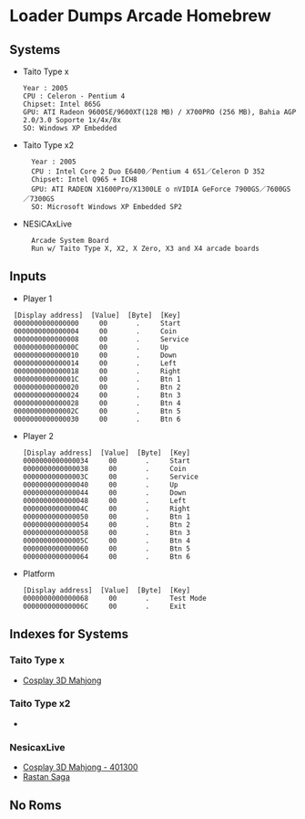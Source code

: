 # Loader Dumps Arcade Homebrew

## Systems
 
 * Taito Type x
    ```
    Year : 2005
    CPU : Celeron - Pentium 4
    Chipset: Intel 865G
    GPU: ATI Radeon 9600SE/9600XT(128 MB) / X700PRO (256 MB), Bahia AGP 2.0/3.0 Soporte 1x/4x/8x
    SO: Windows XP Embedded
    ```
    
* Taito Type x2
  ```
    Year : 2005
    CPU : Intel Core 2 Duo E6400／Pentium 4 651／Celeron D 352
    Chipset: Intel Q965 + ICH8
    GPU: ATI RADEON X1600Pro/X1300LE o nVIDIA GeForce 7900GS／7600GS／7300GS
    SO: Microsoft Windows XP Embedded SP2
  ```

* NESiCAxLive
  ```
    Arcade System Board
    Run w/ Taito Type X, X2, X Zero, X3 and X4 arcade boards
  ```
  

## Inputs 
 
 * Player 1
 ```
  [Display address]  [Value]  [Byte]  [Key]
  0000000000000000     00       .     Start
  0000000000000004     00       .     Coin
  0000000000000008     00       .     Service
  000000000000000C     00       .     Up
  0000000000000010     00       .     Down
  0000000000000014     00       .     Left
  0000000000000018     00       .     Right
  000000000000001C     00       .     Btn 1
  0000000000000020     00       .     Btn 2
  0000000000000024     00       .     Btn 3
  0000000000000028     00       .     Btn 4
  000000000000002C     00       .     Btn 5 
  0000000000000030     00       .     Btn 6
   ```
    
* Player 2
  ```
  [Display address]  [Value]  [Byte]  [Key] 
  0000000000000034     00       .     Start
  0000000000000038     00       .     Coin
  000000000000003C     00       .     Service
  0000000000000040     00       .     Up
  0000000000000044     00       .     Down
  0000000000000048     00       .     Left
  000000000000004C     00       .     Right
  0000000000000050     00       .     Btn 1
  0000000000000054     00       .     Btn 2
  0000000000000058     00       .     Btn 3
  000000000000005C     00       .     Btn 4
  0000000000000060     00       .     Btn 5 
  0000000000000064     00       .     Btn 6
  ```

* Platform
  ```
  [Display address]  [Value]  [Byte]  [Key]
  0000000000000068     00       .     Test Mode
  000000000000006C     00       .     Exit
   ```
  
## Indexes for Systems

### Taito Type x
* [Cosplay 3D Mahjong]()

### Taito Type x2
* []()

### NesicaxLive
* [Cosplay 3D Mahjong - 401300]()
* [Rastan Saga]()


## No Roms
